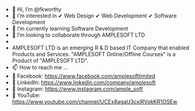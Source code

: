 - 👋 Hi, I’m @fkworthy
- 👀 I’m interested in ✔ Web Design ✔ Web Development ✔ Software Development
- 🌱 I’m currently learning Software Development
- 💞️ I’m looking to collaborate through AMPLESOFT LTD
- 
- AMPLESOFT LTD is an emerging R & D based IT Company that enabled Products and Services.
"AMPLESOFT Online/Offline Courses" is a Product of "AMPLESOFT LTD".
- 📫 How to reach me ...
- 🔗 Facebook: https://www.facebook.com/amplesoftlimited
- 🔗 LinkedIn: https://www.linkedin.com/company/amplesoft
- 🔗 Instagram: https://www.instagram.com/ample_soft
- 🔗 YouTube: https://www.youtube.com/channel/UCEx8agaU3cxiRVokKR1OSEw
<!---
fkworthy/fkworthy is a ✨ special ✨ repository because its `README.md` (this file) appears on your GitHub profile.
You can click the Preview link to take a look at your changes.
--->
